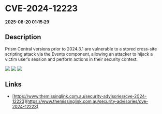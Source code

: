# CVE-2024-12223

**2025-08-20 01:15:29**

## Description
Prism Central versions prior to 2024.3.1 are vulnerable to a stored cross-site scripting attack via the Events component, allowing an attacker to hijack a victim user’s session and perform actions in their security context.

![](https://img.shields.io/static/v1?label=Score&message=9.3&color=red)
![](https://img.shields.io/static/v1?label=Severity&message=CRITICAL&color=red)
![](https://img.shields.io/static/v1?label=CWE&message=XSS&color=green)

## Links
- [https://www.themissinglink.com.au/security-advisories/cve-2024-12223](https://www.themissinglink.com.au/security-advisories/cve-2024-12223)
